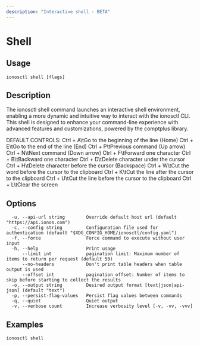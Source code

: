 ```yaml
---
description: "Interactive shell - BETA"
---
```


# Shell

## Usage

```text
ionosctl shell [flags]
```

## Description

The ionosctl shell command launches an interactive shell environment, enabling a more dynamic and intuitive way to interact with the ionosctl CLI.
This shell is designed to enhance your command-line experience with advanced features and customizations, powered by the comptplus library.

DEFAULT CONTROLS:
Ctrl + A\tGo to the beginning of the line (Home)
Ctrl + E\tGo to the end of the line (End)
Ctrl + P\tPrevious command (Up arrow)
Ctrl + N\tNext command (Down arrow)
Ctrl + F\tForward one character
Ctrl + B\tBackward one character
Ctrl + D\tDelete character under the cursor
Ctrl + H\tDelete character before the cursor (Backspace)
Ctrl + W\tCut the word before the cursor to the clipboard
Ctrl + K\tCut the line after the cursor to the clipboard
Ctrl + U\tCut the line before the cursor to the clipboard
Ctrl + L\tClear the screen

## Options

```text
  -u, --api-url string        Override default host url (default "https://api.ionos.com")
  -c, --config string         Configuration file used for authentication (default "$XDG_CONFIG_HOME/ionosctl/config.yaml")
  -f, --force                 Force command to execute without user input
  -h, --help                  Print usage
      --limit int             pagination limit: Maximum number of items to return per request (default 50)
      --no-headers            Don't print table headers when table output is used
      --offset int            pagination offset: Number of items to skip before starting to collect the results
  -o, --output string         Desired output format [text|json|api-json] (default "text")
  -p, --persist-flag-values   Persist flag values between commands
  -q, --quiet                 Quiet output
  -v, --verbose count         Increase verbosity level [-v, -vv, -vvv]
```

## Examples

```text
ionosctl shell
```

